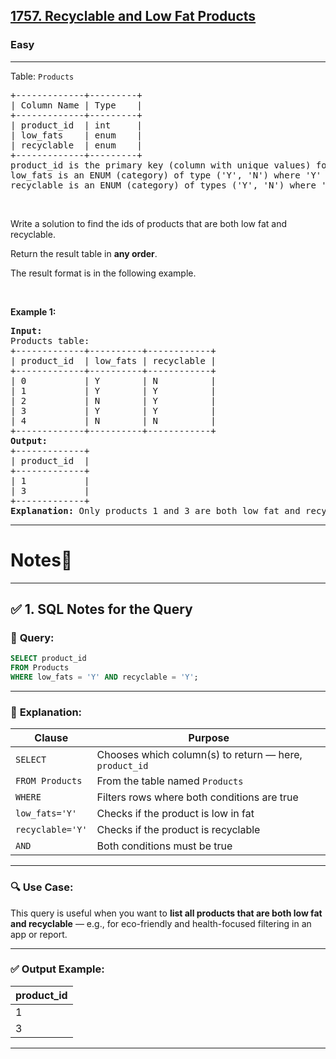 <h2><a href="https://leetcode.com/problems/recyclable-and-low-fat-products/?envType=problem-list-v2&envId=database">1757. Recyclable and Low Fat Products</a></h2><h3>Easy</h3><hr><p>Table: <code>Products</code></p>

<pre>
+-------------+---------+
| Column Name | Type    |
+-------------+---------+
| product_id  | int     |
| low_fats    | enum    |
| recyclable  | enum    |
+-------------+---------+
product_id is the primary key (column with unique values) for this table.
low_fats is an ENUM (category) of type (&#39;Y&#39;, &#39;N&#39;) where &#39;Y&#39; means this product is low fat and &#39;N&#39; means it is not.
recyclable is an ENUM (category) of types (&#39;Y&#39;, &#39;N&#39;) where &#39;Y&#39; means this product is recyclable and &#39;N&#39; means it is not.</pre>

<p>&nbsp;</p>

<p>Write a solution to find the ids of products that are both low fat and recyclable.</p>

<p>Return the result table in <strong>any order</strong>.</p>

<p>The result format is in the following example.</p>

<p>&nbsp;</p>
<p><strong class="example">Example 1:</strong></p>

<pre>
<strong>Input:</strong> 
Products table:
+-------------+----------+------------+
| product_id  | low_fats | recyclable |
+-------------+----------+------------+
| 0           | Y        | N          |
| 1           | Y        | Y          |
| 2           | N        | Y          |
| 3           | Y        | Y          |
| 4           | N        | N          |
+-------------+----------+------------+
<strong>Output:</strong> 
+-------------+
| product_id  |
+-------------+
| 1           |
| 3           |
+-------------+
<strong>Explanation:</strong> Only products 1 and 3 are both low fat and recyclable.
</pre>

---

# Notes📝

---

## ✅ 1. **SQL Notes for the Query**

### 📌 **Query:**
```sql
SELECT product_id
FROM Products
WHERE low_fats = 'Y' AND recyclable = 'Y';
```

---

### 🧠 **Explanation:**

| Clause         | Purpose                                                 |
|----------------|----------------------------------------------------------|
| `SELECT`       | Chooses which column(s) to return — here, `product_id`  |
| `FROM Products`| From the table named `Products`                         |
| `WHERE`        | Filters rows where both conditions are true             |
| `low_fats='Y'` | Checks if the product is low in fat                     |
| `recyclable='Y'` | Checks if the product is recyclable                   |
| `AND`          | Both conditions must be true                            |

---

### 🔍 Use Case:

This query is useful when you want to **list all products that are both low fat and recyclable** — e.g., for eco-friendly and health-focused filtering in an app or report.

---

### ✅ Output Example:

| product_id |
|------------|
| 1        |
| 3        |

---
